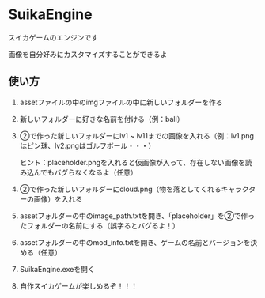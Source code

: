 # SuikaEngine

スイカゲームのエンジンです

画像を自分好みにカスタマイズすることができるよ

## 使い方

1. assetファイルの中のimgファイルの中に新しいフォルダーを作る

2. 新しいフォルダーに好きな名前を付ける（例：ball）

3. ②で作った新しいフォルダーにlv1 ~ lv11までの画像を入れる（例：lv1.pngはピン球、lv2.pngはゴルフボール・・・）
   
   ヒント：placeholder.pngを入れると仮画像が入って、存在しない画像を読み込んでもバグらなくなるよ（任意）

4. ②で作った新しいフォルダーにcloud.png（物を落としてくれるキャラクターの画像）を入れる

5. assetフォルダーの中のimage_path.txtを開き、「placeholder」を②で作ったフォルダーの名前にする（誤字るとバグるよ！）

6. assetフォルダーの中のmod_info.txtを開き、ゲームの名前とバージョンを決める（任意）

7. SuikaEngine.exeを開く

8. 自作スイカゲームが楽しめるぞ！！！
